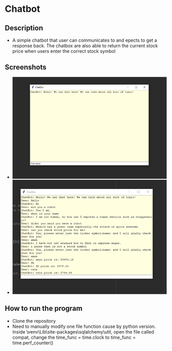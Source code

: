 # Chatbot

## Description
- A simple chatbot that user can communicates to and epects to get a response back. The chatbox are also able to return the current stock price when users enter the correct stock symbol

## Screenshots
- ![](./images/Picture1.png)
- ![](./images/Picture2.png)

## How to run the program
- Clone the repository
- Need to manually modify one file function cause by python version. Inside \venv\Lib\site-packages\sqlalchemy\util, open the file called compat, change the time_func = time.clock to time_func = time.perf_counter()

